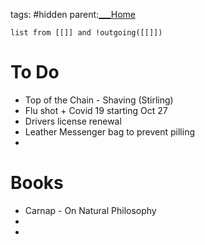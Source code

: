 tags: #hidden 
parent:[___Home](___Home.md)


```dataview
list from [[]] and !outgoing([[]])
```



# To Do


- Top of the Chain - Shaving (Stirling)
- Flu shot + Covid 19  starting Oct 27
- Drivers license renewal
- Leather Messenger bag to prevent pilling
- 
# Books
- Carnap - On Natural Philosophy
- 
- 



